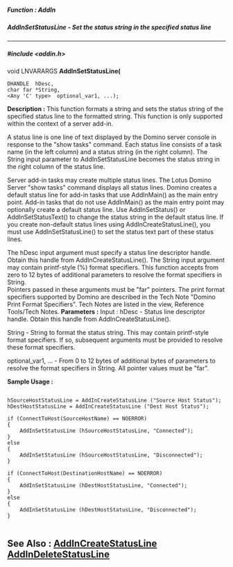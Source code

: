 ##### Function : AddIn
##### AddInSetStatusLine - Set the status string in the specified status line
---
##### #include <addin.h>
void LNVARARGS **AddInSetStatusLine(**

	DHANDLE  hDesc,
	char far *String,
	<Any 'C' type>  optional_var1, ...);
**Description :**
This function formats a string and sets the status string of the specified 
status line to the formatted string.  This function is only supported within 
the context of a server add-in.

A status line is one line of text displayed by the Domino server console in 
response to the "show tasks" command.  Each status line consists of a task name 
(in the left column) and a status string (in the right column).  The String 
input parameter to AddInSetStatusLine becomes the status string in the right 
column of the status line.

Server add-in tasks may create multiple status lines. The Lotus Domino Server 
"show tasks" command displays all status lines. Domino creates a default status 
line for add-in tasks that use AddInMain() as the main entry point.  Add-in 
tasks that do not use AddInMain() as the main entry point may optionally create 
a default status line.  Use AddInSetStatus() or  AddInSetStatusText() to change 
the status string in the default status line.  If you create non-default status 
lines using AddInCreateStatusLine(), you must use  AddInSetStatusLine() to set 
the status text part of these status lines.

The hDesc input argument must specify a status line descriptor handle.  Obtain 
this handle from AddInCreateStatusLine().  The String input argument may 
contain printf-style (%) format specifiers.  This function accepts from zero to 
12 bytes of additional parameters to resolve the format specifiers in String.  
Pointers passed in these arguments must be "far" pointers.  The print format 
specifiers supported by Domino are described in the Tech Note "Domino Print 
Format Specifiers".  Tech Notes are listed in the view, Reference Tools/Tech 
Notes.
**Parameters :**
Input :
hDesc  -  Status line descriptor handle. Obtain this handle from AddInCreateStatusLine(). 

String  -  String to format the status string. This may contain printf-style format specifiers.  If so, subsequent arguments must be provided to resolve these format specifiers.

optional_var1, ...  -  From 0 to 12 bytes of additional bytes of parameters to resolve the format specifiers in String.  All pointer values must be "far".


**Sample Usage :**
```

hSourceHostStatusLine = AddInCreateStatusLine ("Source Host Status");
hDestHostStatusLine = AddInCreateStatusLine ("Dest Host Status");

if (ConnectToHost(SourceHostName) == NOERROR)
{
    AddInSetStatusLine (hSourceHostStatusLine, "Connected");
}
else
{
    AddInSetStatusLine (hSourceHostStatusLine, "Disconnected");
}

if (ConnectToHost(DestinationHostName) == NOERROR)
{
    AddInSetStatusLine (hDestHostStatusLine, "Connected");
}
else
{
    AddInSetStatusLine (hDestHostStatusLine, "Disconnected");
}


```
**See Also :**
[AddInCreateStatusLine](D:/md_files/AddInCreateStatusLine.md)
[AddInDeleteStatusLine](D:/md_files/AddInDeleteStatusLine.md)
---
